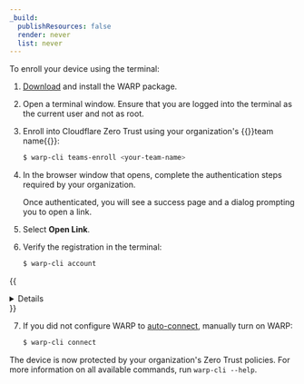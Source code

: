 ```yaml
---
_build:
  publishResources: false
  render: never
  list: never
---
```


To enroll your device using the terminal:

1. [Download](https://pkg.cloudflareclient.com/) and install the WARP package.
2. Open a terminal window. Ensure that you are logged into the terminal as the current user and not as root.
3. Enroll into Cloudflare Zero Trust using your organization's {{<glossary-tooltip term_id="team name">}}team name{{</glossary-tooltip>}}:

    ```sh
    $ warp-cli teams-enroll <your-team-name>
    ```

4. In the browser window that opens, complete the authentication steps required by your organization.

    Once authenticated, you will see a success page and a dialog prompting you to open a link.

5. Select **Open Link**.

6. Verify the registration in the terminal:

    ```sh
    $ warp-cli account
    ```

{{<details header="Troubleshoot missing registration">}}

The registration process may take a few minutes to complete. If the registration continues to be missing, then manually copy the authentication token from the browser to the WARP client:

1. On the success page, right-click and select **View Page Source**.
2. Find the HTML metadata tag that contains the token. For example, `<meta http-equiv="refresh" content"=0;url=com.cloudflare.warp://acmecorp.cloudflareaccess.com/auth?token=yeooilknmasdlfnlnsadfojDSFJndf_kjnasdf..." />`
3. Copy the URL field: `com.cloudflare.warp://<your-team-name>.cloudflareaccess.com/auth?token=<your-token>`
4. In the terminal, run the following command using the URL obtained in the previous step.

    ```sh
    $ warp-cli teams-enroll-token com.cloudflare.warp://<your-team-name>.cloudflareaccess.com/auth?token=<your-token>
    ```

If you get an API error, then the token has expired. Generate a new one by refreshing the web page and quickly grab the new token from the page source.

{{</details>}}

7. If you did not configure WARP to [auto-connect](/cloudflare-one/connections/connect-devices/warp/configure-warp/warp-settings/#auto-connect), manually turn on WARP:

    ```sh
    $ warp-cli connect
    ```

The device is now protected by your organization's Zero Trust policies. For more information on all available commands, run `warp-cli --help`.
